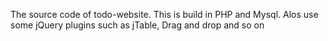 The source code of todo-website.
This is build in PHP and Mysql.
Alos use some jQuery plugins such as jTable, Drag and drop and so on
